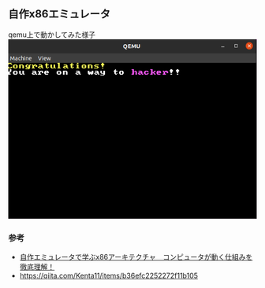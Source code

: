 ## 自作x86エミュレータ
qemu上で動かしてみた様子
![screen-shot](screen.png)

### 参考
- [自作エミュレータで学ぶx86アーキテクチャ　コンピュータが動く仕組みを徹底理解！](url)
- https://qiita.com/Kenta11/items/b36efc2252272f11b105